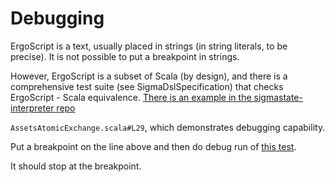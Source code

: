 # Debugging

ErgoScript is a text, usually placed in strings (in string literals, to be precise). It is not possible to put a breakpoint in strings. 

However, ErgoScript is a subset of Scala (by design), and there is a comprehensive test suite (see SigmaDslSpecification) that checks ErgoScript - Scala equivalence.
[There is an example in the sigmastate-interpreter repo](https://github.com/ScorexFoundation/sigmastate-interpreter/blob/83dc78b5c80b11dcab41ba8aa75a0a8a650e6473/sigmastate/src/test/scala/sigmastate/utxo/examples/)

`AssetsAtomicExchange.scala#L29`, which demonstrates debugging capability.

Put a breakpoint on the line above and then do debug run of [this test](https://github.com/ScorexFoundation/sigmastate-interpreter/blob/401d40a22430661ed5a397098633465b1e39e3bc/sigmastate/src/test/scala/sigmastate/utxo/examples/AssetsAtomicExchangeTests.scala#L46). 

It should stop at the breakpoint. 